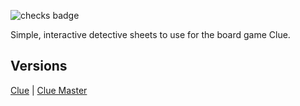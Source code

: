 <html>
<head>
<link rel="icon" href="data:image/svg+xml,<svg xmlns=%22http://www.w3.org/2000/svg%22 viewBox=%220 0 100 100%22><text y=%22.9em%22 font-size=%2290%22>🔎</text></svg>">
</head>
</html>

![checks badge](https://img.shields.io/github/checks-status/LowlyDBA/clue-sheet/main)

Simple, interactive detective sheets to use for the board game Clue.

## Versions

[Clue](clue.md) | [Clue Master](clue-master.md)

